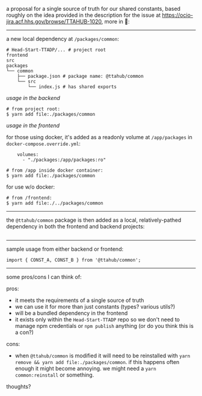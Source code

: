 a proposal for a single source of truth for our shared constants, based roughly on the idea provided in the description for the issue at https://ocio-jira.acf.hhs.gov/browse/TTAHUB-1020, more in 🧵:

------------------------

a new local dependency at `/packages/common`:

```
# Head-Start-TTADP/... # project root
frontend
src
packages
└── common
    ├── package.json # package name: @ttahub/common
    └── src
        └── index.js # has shared exports
```

*usage in the backend*

```
# from project root:
$ yarn add file:./packages/common
```

*usage in the frontend*

for those using docker, it's added as a readonly volume at `/app/packages` in `docker-compose.override.yml`:

```
    volumes:
      - "./packages:/app/packages:ro"
```

```
# from /app inside docker container:
$ yarn add file:./packages/common
```

for use w/o docker:

```
# from /frontend:
$ yarn add file:./../packages/common
```

------------------------

the `@ttahub/common` package is then added as a local, relatively-pathed dependency in both the frontend and backend projects:

<image>

------------------------

sample usage from either backend or frontend:

```
import { CONST_A, CONST_B } from '@ttahub/common';
```

------------------------

some pros/cons I can think of:

pros:
- it meets the requirements of a single source of truth
- we can use it for more than just constants (types? various utils?)
- will be a bundled dependency in the frontend
- it exists only within the `Head-Start-TTADP` repo so we don't need to manage npm credentials or `npm publish` anything (or do you think this is a con?)

cons:
- when `@ttahub/common` is modified it will need to be reinstalled with `yarn remove && yarn add file:./packages/common`. if this happens often enough it might become annoying. we might need a `yarn common:reinstall` or something.

thoughts?
